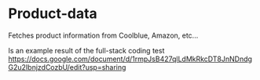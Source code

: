 # Product-data

Fetches product information from Coolblue, Amazon, etc...

Is an example result of the full-stack coding test
https://docs.google.com/document/d/1rmpJsB427qlLdMkRkcDT8JnNDndgG2u2IbnjzdCozbU/edit?usp=sharing

